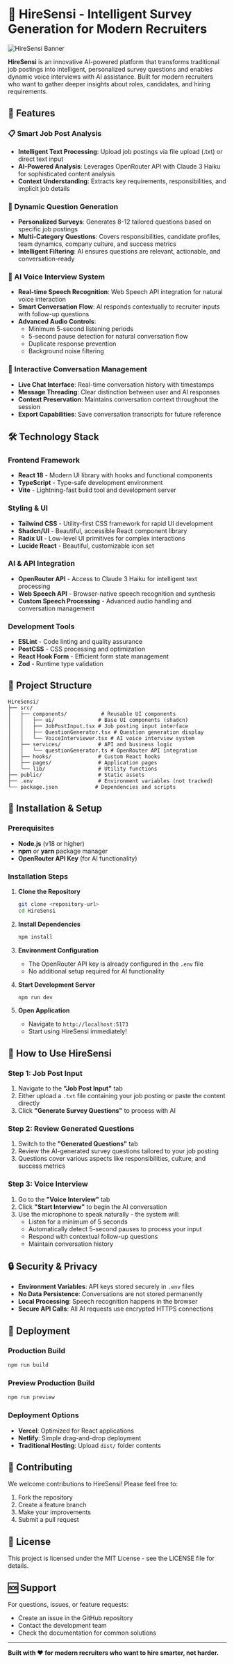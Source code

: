 # 🧠 HireSensi - Intelligent Survey Generation for Modern Recruiters

![HireSensi Banner](https://img.shields.io/badge/HireSensi-AI_Powered_Recruitment-blue?style=for-the-badge&logo=brain&logoColor=white)

**HireSensi** is an innovative AI-powered platform that transforms traditional job postings into intelligent, personalized survey questions and enables dynamic voice interviews with AI assistance. Built for modern recruiters who want to gather deeper insights about roles, candidates, and hiring requirements.

## 🚀 Features

### 📋 Smart Job Post Analysis

- **Intelligent Text Processing**: Upload job postings via file upload (.txt) or direct text input
- **AI-Powered Analysis**: Leverages OpenRouter API with Claude 3 Haiku for sophisticated content analysis
- **Context Understanding**: Extracts key requirements, responsibilities, and implicit job details

### 🎯 Dynamic Question Generation

- **Personalized Surveys**: Generates 8-12 tailored questions based on specific job postings
- **Multi-Category Questions**: Covers responsibilities, candidate profiles, team dynamics, company culture, and success metrics
- **Intelligent Filtering**: AI ensures questions are relevant, actionable, and conversation-ready

### 🎤 AI Voice Interview System

- **Real-time Speech Recognition**: Web Speech API integration for natural voice interaction
- **Smart Conversation Flow**: AI responds contextually to recruiter inputs with follow-up questions
- **Advanced Audio Controls**:
  - Minimum 5-second listening periods
  - 5-second pause detection for natural conversation flow
  - Duplicate response prevention
  - Background noise filtering

### 💬 Interactive Conversation Management

- **Live Chat Interface**: Real-time conversation history with timestamps
- **Message Threading**: Clear distinction between user and AI responses
- **Context Preservation**: Maintains conversation context throughout the session
- **Export Capabilities**: Save conversation transcripts for future reference

## 🛠️ Technology Stack

### Frontend Framework

- **React 18** - Modern UI library with hooks and functional components
- **TypeScript** - Type-safe development environment
- **Vite** - Lightning-fast build tool and development server

### Styling & UI

- **Tailwind CSS** - Utility-first CSS framework for rapid UI development
- **Shadcn/UI** - Beautiful, accessible React component library
- **Radix UI** - Low-level UI primitives for complex interactions
- **Lucide React** - Beautiful, customizable icon set

### AI & API Integration

- **OpenRouter API** - Access to Claude 3 Haiku for intelligent text processing
- **Web Speech API** - Browser-native speech recognition and synthesis
- **Custom Speech Processing** - Advanced audio handling and conversation management

### Development Tools

- **ESLint** - Code linting and quality assurance
- **PostCSS** - CSS processing and optimization
- **React Hook Form** - Efficient form state management
- **Zod** - Runtime type validation

## 📁 Project Structure

```
HireSensi/
├── src/
│   ├── components/           # Reusable UI components
│   │   ├── ui/              # Base UI components (shadcn)
│   │   ├── JobPostInput.tsx # Job posting input interface
│   │   ├── QuestionGenerator.tsx # Question generation display
│   │   └── VoiceInterviewer.tsx # AI voice interview system
│   ├── services/            # API and business logic
│   │   └── questionGenerator.ts # OpenRouter API integration
│   ├── hooks/               # Custom React hooks
│   ├── pages/               # Application pages
│   └── lib/                 # Utility functions
├── public/                  # Static assets
├── .env                     # Environment variables (not tracked)
└── package.json            # Dependencies and scripts
```

## 🔧 Installation & Setup

### Prerequisites

- **Node.js** (v18 or higher)
- **npm** or **yarn** package manager
- **OpenRouter API Key** (for AI functionality)

### Installation Steps

1. **Clone the Repository**

   ```bash
   git clone <repository-url>
   cd HireSensi
   ```

2. **Install Dependencies**

   ```bash
   npm install
   ```

3. **Environment Configuration**

   - The OpenRouter API key is already configured in the `.env` file
   - No additional setup required for AI functionality

4. **Start Development Server**

   ```bash
   npm run dev
   ```

5. **Open Application**
   - Navigate to `http://localhost:5173`
   - Start using HireSensi immediately!

## 🎯 How to Use HireSensi

### Step 1: Job Post Input

1. Navigate to the **"Job Post Input"** tab
2. Either upload a `.txt` file containing your job posting or paste the content directly
3. Click **"Generate Survey Questions"** to process with AI

### Step 2: Review Generated Questions

1. Switch to the **"Generated Questions"** tab
2. Review the AI-generated survey questions tailored to your job posting
3. Questions cover various aspects like responsibilities, culture, and success metrics

### Step 3: Voice Interview

1. Go to the **"Voice Interview"** tab
2. Click **"Start Interview"** to begin the AI conversation
3. Use the microphone to speak naturally - the system will:
   - Listen for a minimum of 5 seconds
   - Automatically detect 5-second pauses to process your input
   - Respond with contextual follow-up questions
   - Maintain conversation history

## 🔒 Security & Privacy

- **Environment Variables**: API keys stored securely in `.env` files
- **No Data Persistence**: Conversations are not stored permanently
- **Local Processing**: Speech recognition happens in the browser
- **Secure API Calls**: All AI requests use encrypted HTTPS connections

## 🚀 Deployment

### Production Build

```bash
npm run build
```

### Preview Production Build

```bash
npm run preview
```

### Deployment Options

- **Vercel**: Optimized for React applications
- **Netlify**: Simple drag-and-drop deployment
- **Traditional Hosting**: Upload `dist/` folder contents

## 🤝 Contributing

We welcome contributions to HireSensi! Please feel free to:

1. Fork the repository
2. Create a feature branch
3. Make your improvements
4. Submit a pull request

## 📄 License

This project is licensed under the MIT License - see the LICENSE file for details.

## 🆘 Support

For questions, issues, or feature requests:

- Create an issue in the GitHub repository
- Contact the development team
- Check the documentation for common solutions

---

**Built with ❤️ for modern recruiters who want to hire smarter, not harder.**
